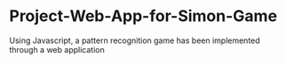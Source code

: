 # Project-Web-App-for-Simon-Game
Using Javascript, a pattern recognition game has been implemented through a web application
